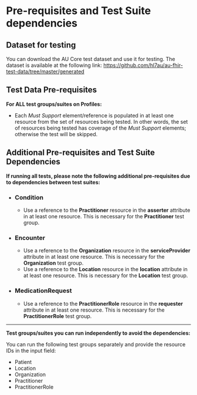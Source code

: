 # Pre-requisites and Test Suite dependencies

## Dataset for testing

You can download the AU Core test dataset and use it for testing. The dataset is available at the following link: https://github.com/hl7au/au-fhir-test-data/tree/master/generated

## Test Data Pre-requisites

**For ALL test groups/suites on Profiles:**
* Each *Must Support* element/reference is populated in at least one resource from the set of resources being tested. In other words, the set of resources being tested has coverage of the *Must Support* elements; otherwise the test will be skipped.

## Additional Pre-requisites and Test Suite Dependencies

**If running all tests, please note the following additional pre-requisites due to dependencies between test suites:**

* ### Condition
    * Use a reference to the **Practitioner** resource in the **asserter** attribute in at least one resource. This is necessary for the **Practitioner** test group.

* ### Encounter
    * Use a reference to the **Organization** resource in the **serviceProvider** attribute in at least one resource. This is necessary for the **Organization** test group.
    * Use a reference to the **Location** resource in the **location** attribute in at least one resource. This is necessary for the **Location** test group.

* ### MedicationRequest
    * Use a reference to the **PractitionerRole** resource in the **requester** attribute in at least one resource. This is necessary for the **PractitionerRole** test group.

***

**Test groups/suites you can run independently to avoid the dependencies:**

  You can run the following test groups separately and provide the resource IDs in the input field:
* Patient
* Location
* Organization
* Practitioner
* PractitionerRole
